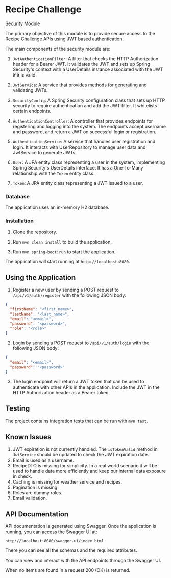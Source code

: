 # Recipe Challenge 
Security Module

The primary objective of this module is to provide secure access to the Recipe Challenge APIs using JWT based authentication.

The main components of the security module are:

1. `JwtAuthenticationFilter`: A filter that checks the HTTP Authorization header for a Bearer JWT. It validates the JWT and sets up Spring Security's context with a UserDetails instance associated with the JWT if it is valid.

2. `JwtService`: A service that provides methods for generating and validating JWTs.

3. `SecurityConfig`: A Spring Security configuration class that sets up HTTP security to require authentication and add the JWT filter. It whitelists certain endpoints.

4. `AuthenticationController`: A controller that provides endpoints for registering and logging into the system. The endpoints accept username and password, and return a JWT on successful login or registration.

5. `AuthenticationService`: A service that handles user registration and login. It interacts with UserRepository to manage user data and JwtService to generate JWTs.

6. `User`: A JPA entity class representing a user in the system, implementing Spring Security's UserDetails interface. It has a One-To-Many relationship with the `Token` entity class.

7. `Token`: A JPA entity class representing a JWT issued to a user.


### Database
The application uses an in-memory H2 database.

### Installation

1. Clone the repository.

2. Run `mvn clean install` to build the application.

3. Run `mvn spring-boot:run` to start the application.

The application will start running at `http://localhost:8080`.

## Using the Application

1. Register a new user by sending a POST request to `/api/v1/auth/register` with the following JSON body:
```json
{
  "firstName": "<first_name>",
  "lastName": "<last_name>",
  "email": "<email>",
  "password": "<password>",
  "role": "<role>"
}
```

2. Login by sending a POST request to `/api/v1/auth/login` with the following JSON body:
```json
{
  "email": "<email>",
  "password": "<password>"
}
```

3. The login endpoint will return a JWT token that can be used to authenticate with other APIs in the application. Include the JWT in the HTTP Authorization header as a Bearer token.

## Testing

The project contains integration tests that can be run with `mvn test`.

## Known Issues

1. JWT expiration is not currently handled. The `isTokenValid` method in `JwtService` should be updated to check the JWT expiration date.
2. Email is used as a username.
3. RecipeDTO is missing for simplicity. In a real world scenario it will be used to handle data more efficiently and keep our internal data exposure in check.
4. Caching is missing for weather service and recipes.
5. Pagination is missing.
6. Roles are dummy roles.
7. Email validation.

## API Documentation

API documentation is generated using Swagger. Once the application is running, you can access the Swagger UI at:
```
http://localhost:8080/swagger-ui/index.html
```
There you can see all the schemas and the required attributes.

You can view and interact with the API endpoints through the Swagger UI.

When no items are found in a request 200 (OK) is returned.
